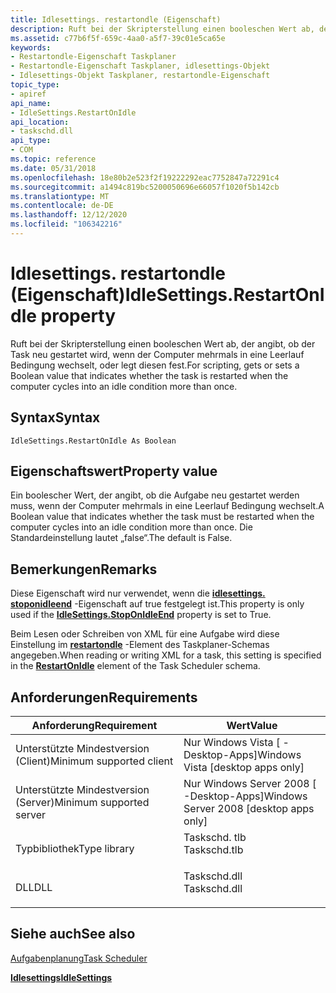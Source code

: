 ```yaml
---
title: Idlesettings. restartondle (Eigenschaft)
description: Ruft bei der Skripterstellung einen booleschen Wert ab, der angibt, ob der Task neu gestartet wird, wenn der Computer mehrmals in eine Leerlauf Bedingung wechselt, oder legt diesen fest.
ms.assetid: c77b6f5f-659c-4aa0-a5f7-39c01e5ca65e
keywords:
- Restartondle-Eigenschaft Taskplaner
- Restartondle-Eigenschaft Taskplaner, idlesettings-Objekt
- Idlesettings-Objekt Taskplaner, restartondle-Eigenschaft
topic_type:
- apiref
api_name:
- IdleSettings.RestartOnIdle
api_location:
- taskschd.dll
api_type:
- COM
ms.topic: reference
ms.date: 05/31/2018
ms.openlocfilehash: 18e80b2e523f2f19222292eac7752847a72291c4
ms.sourcegitcommit: a1494c819bc5200050696e66057f1020f5b142cb
ms.translationtype: MT
ms.contentlocale: de-DE
ms.lasthandoff: 12/12/2020
ms.locfileid: "106342216"
---
```

# <a name="idlesettingsrestartonidle-property"></a><span data-ttu-id="f473c-106">Idlesettings. restartondle (Eigenschaft)</span><span class="sxs-lookup"><span data-stu-id="f473c-106">IdleSettings.RestartOnIdle property</span></span>

<span data-ttu-id="f473c-107">Ruft bei der Skripterstellung einen booleschen Wert ab, der angibt, ob der Task neu gestartet wird, wenn der Computer mehrmals in eine Leerlauf Bedingung wechselt, oder legt diesen fest.</span><span class="sxs-lookup"><span data-stu-id="f473c-107">For scripting, gets or sets a Boolean value that indicates whether the task is restarted when the computer cycles into an idle condition more than once.</span></span>

## <a name="syntax"></a><span data-ttu-id="f473c-108">Syntax</span><span class="sxs-lookup"><span data-stu-id="f473c-108">Syntax</span></span>


```VB
IdleSettings.RestartOnIdle As Boolean
```



## <a name="property-value"></a><span data-ttu-id="f473c-109">Eigenschaftswert</span><span class="sxs-lookup"><span data-stu-id="f473c-109">Property value</span></span>

<span data-ttu-id="f473c-110">Ein boolescher Wert, der angibt, ob die Aufgabe neu gestartet werden muss, wenn der Computer mehrmals in eine Leerlauf Bedingung wechselt.</span><span class="sxs-lookup"><span data-stu-id="f473c-110">A Boolean value that indicates whether the task must be restarted when the computer cycles into an idle condition more than once.</span></span> <span data-ttu-id="f473c-111">Die Standardeinstellung lautet „false“.</span><span class="sxs-lookup"><span data-stu-id="f473c-111">The default is False.</span></span>

## <a name="remarks"></a><span data-ttu-id="f473c-112">Bemerkungen</span><span class="sxs-lookup"><span data-stu-id="f473c-112">Remarks</span></span>

<span data-ttu-id="f473c-113">Diese Eigenschaft wird nur verwendet, wenn die [**idlesettings. stoponidleend**](idlesettings-stoponidleend.md) -Eigenschaft auf true festgelegt ist.</span><span class="sxs-lookup"><span data-stu-id="f473c-113">This property is only used if the [**IdleSettings.StopOnIdleEnd**](idlesettings-stoponidleend.md) property is set to True.</span></span>

<span data-ttu-id="f473c-114">Beim Lesen oder Schreiben von XML für eine Aufgabe wird diese Einstellung im [**restartondle**](taskschedulerschema-restartonidle-idlesettingstype-element.md) -Element des Taskplaner-Schemas angegeben.</span><span class="sxs-lookup"><span data-stu-id="f473c-114">When reading or writing XML for a task, this setting is specified in the [**RestartOnIdle**](taskschedulerschema-restartonidle-idlesettingstype-element.md) element of the Task Scheduler schema.</span></span>

## <a name="requirements"></a><span data-ttu-id="f473c-115">Anforderungen</span><span class="sxs-lookup"><span data-stu-id="f473c-115">Requirements</span></span>



| <span data-ttu-id="f473c-116">Anforderung</span><span class="sxs-lookup"><span data-stu-id="f473c-116">Requirement</span></span> | <span data-ttu-id="f473c-117">Wert</span><span class="sxs-lookup"><span data-stu-id="f473c-117">Value</span></span> |
|-------------------------------------|-----------------------------------------------------------------------------------------|
| <span data-ttu-id="f473c-118">Unterstützte Mindestversion (Client)</span><span class="sxs-lookup"><span data-stu-id="f473c-118">Minimum supported client</span></span><br/> | <span data-ttu-id="f473c-119">Nur Windows Vista \[ -Desktop-Apps\]</span><span class="sxs-lookup"><span data-stu-id="f473c-119">Windows Vista \[desktop apps only\]</span></span><br/>                                          |
| <span data-ttu-id="f473c-120">Unterstützte Mindestversion (Server)</span><span class="sxs-lookup"><span data-stu-id="f473c-120">Minimum supported server</span></span><br/> | <span data-ttu-id="f473c-121">Nur Windows Server 2008 \[ -Desktop-Apps\]</span><span class="sxs-lookup"><span data-stu-id="f473c-121">Windows Server 2008 \[desktop apps only\]</span></span><br/>                                    |
| <span data-ttu-id="f473c-122">Typbibliothek</span><span class="sxs-lookup"><span data-stu-id="f473c-122">Type library</span></span><br/>             | <dl> <span data-ttu-id="f473c-123"><dt>Taskschd. tlb</dt></span><span class="sxs-lookup"><span data-stu-id="f473c-123"><dt>Taskschd.tlb</dt></span></span> </dl> |
| <span data-ttu-id="f473c-124">DLL</span><span class="sxs-lookup"><span data-stu-id="f473c-124">DLL</span></span><br/>                      | <dl> <span data-ttu-id="f473c-125"><dt>Taskschd.dll</dt></span><span class="sxs-lookup"><span data-stu-id="f473c-125"><dt>Taskschd.dll</dt></span></span> </dl> |



## <a name="see-also"></a><span data-ttu-id="f473c-126">Siehe auch</span><span class="sxs-lookup"><span data-stu-id="f473c-126">See also</span></span>

<dl> <dt>

[<span data-ttu-id="f473c-127">Aufgabenplanung</span><span class="sxs-lookup"><span data-stu-id="f473c-127">Task Scheduler</span></span>](task-scheduler-start-page.md)
</dt> <dt>

[<span data-ttu-id="f473c-128">**Idlesettings**</span><span class="sxs-lookup"><span data-stu-id="f473c-128">**IdleSettings**</span></span>](idlesettings.md)
</dt> </dl>

 

 





